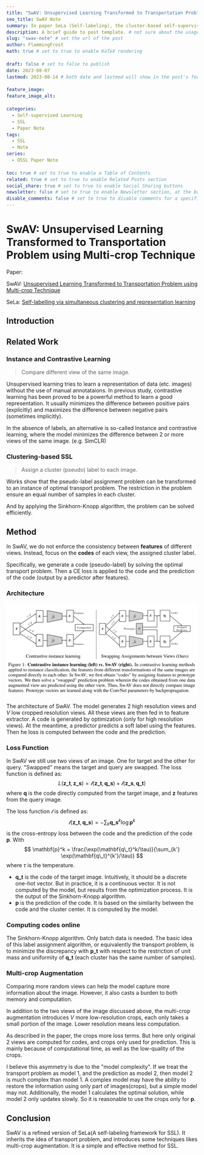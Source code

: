 ```yaml
---
title: "SwAV: Unsupervised Learning Transformed to Transportation Problem using Multi-crop Technique"
seo_title: SwAV Note
summary: In paper SeLa (Self-labeling), the cluster-based self-supervised method is transformed to a transportation problem, and optimized using Sinkhorn-Knopp algorithm. This paper refined the methods by using contrastive learning between views and applied multi-crop technique.
description: A brief guide to post template. # not sure about the usage
slug: "swav-note" # set the url of the post
author: FlammingFrost
math: true # set to true to enable KaTeX rendering

draft: false # set to false to publish
date: 2023-08-07
lastmod: 2023-08-14 # both date and lastmod will show in the post's footer

feature_image:
feature_image_alt:

categories:
  - Self-supervised Learning
  - SSL
  - Paper Note
tags:
  - SSL
  - Note
series: 
  - OSSL Paper Note

toc: true # set to true to enable a Table of Contents
related: true # set to true to enable Related Posts section
social_share: true # set to true to enable Social Sharing buttons
newsletter: false # set to true to enable Newsletter section, at the bottom of the page
disable_comments: false # set to true to disable comments for a specific post
---
```


# SwAV: Unsupervised Learning Transformed to Transportation Problem using Multi-crop Technique

Paper: 

SwAV: [Unsupervised Learning Transformed to Transportation Problem using Multi-crop Technique](https://arxiv.org/abs/2006.09882)

SeLa: [Self-labelling via simultaneous clustering and representation learning](https://arxiv.org/abs/1911.05371)


## Introduction

## Related Work

### Instance and Contrastive Learning

> Compare different view of the same image.

Unsupervised learning tries to learn a representation of data (etc. images) without the use of manual annotataions. In previous study, contrastive learning has been proved to be a powerful method to learn a good representation. It usually minimizes the difference between positive pairs (explicitly) and maximizes the difference between negative pairs (sometimes implicitly). 

In the absence of labels, an alternative is so-called Instance and contrastive learning, where the model minimizes the difference between 2 or more views of the same image. (e.g. SimCLR)

### Clustering-based SSL

> Assign a cluster (pseudo) label to each image.

Works show that the pseudo-label assignment problem can be transformed to an instance of optimal transport problem. The restriction in the problem ensure an equal number of samples in each cluster.

And by applying the Sinkhorn-Knopp algorithm, the problem can be solved efficiently.

## Method

In SwAV, we do not enforce the consistency between **features** of different views. Instead, focus on the **codes** of each view, the assigned cluster label.

Specifically, we generate a code (pseudo-label) by solving the optimal transport problem. Then a CE loss is applied to the code and the prediction of the code (output by a predictor after features).

### Architecture

![SwAV Architecture](SwAV_Arch.png)

The architecture of SwAV. The model generates 2 high resolution views and $V$ low cropped resolution views. All these views are then fed in to feature extractor. A code is generated by optimization (only for high resolution views). At the meantime, a predictor predicts a soft label using the features. Then he loss is computed between the code and the prediction.

### Loss Function

In SwAV we still use two views of an image. One for target and the other for query. "Swapped" means the target and query are swapped. The loss function is defined as:
$$
L(\mathbf{z\_t},\mathbf{z\_s}) = \mathcal{l}(\mathbf{z\_t},\mathbf{q\_s}) + \mathcal{l}(\mathbf{z\_s},\mathbf{q\_t})
$$
where $\mathbf{q}$ is the code directly computed from the target image, and $\mathbf{z}$ features from the query image.

The loss function $\mathcal{l}$ is defined as:
$$
\mathcal{l}(\mathbf{z\_t},\mathbf{q\_s}) = -\sum_k \mathbf{q\_s}^k \log \mathbf{p}^k
$$
is the cross-entropy loss between the code and the prediction of the code $\mathbf{p}$. With
$$
\mathbf{p}^k = \frac{\exp(\mathbf{q\_t}^k/\tau)}{\sum_{k'} \exp(\mathbf{q\_t}^{k'}/\tau)}
$$
where $\tau$ is the temperature.

- $\mathbf{q\_t}$ is the code of the target image. Intuitively, it should be a discrete one-hot vector. But in practice, it is a continuous vector. It is not computed by the model, but results from the optimization process. It is the output of the Sinkhorn-Knopp algorithm.
- $\mathbf{p}$ is the prediction of the code. It is based on the similarity between the code and the cluster center. It is computed by the model.

### Computing codes online

The Sinkhorn-Knopp algorithm. Only batch data is needed. The basic idea of this label assignment algorithm, or equivalently the transport problem, is to minimize the discrepancy with $\mathbf{p\_t}$ with respect to the restriction of unit mass and uniformity of $\mathbf{q\_t}$ (each cluster has the same number of samples).

### Multi-crop Augmentation

Comparing more random views can help the model capture more information about the image. However, it also casts a burden to both memory and computation.

In addition to the two views of the image discussed above, the multi-crop augmentation introduces $V$ more low-resolution crops, each only takes a small portion of the image. Lower resolution means less computation.

As described in the paper, the crops more loss terms. But here only original 2 views are computed for codes, and crops only used for prediction. This is mainly because of computational time, as well as the low-quality of the crops.

I believe this asymmetry is due to the "model complexity". If we treat the transport problem as model 1, and the prediction as model 2, then model 2 is much complex than model 1. A complex model may have the ability to restore the information using only part of images(crops), but a simple model may not. Additionally, the model 1 calculates the optimal solution, while model 2 only updates slowly. So it is reasonable to use the crops only for $\mathbf{p}$.

## Conclusion

SwAV is a refined version of SeLa(A self-labeling framework for SSL). It inherits the idea of transport problem, and introduces some techniques likes multi-crop augmentation. It is a simple and effective method for SSL.
